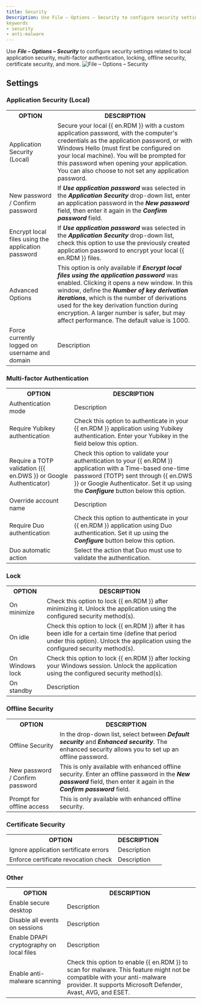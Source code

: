 ```yaml
---
title: Security
Description: Use File – Options – Security to configure security settings related to local application security, multi-factor authentication, locking, offline security, certificate security, and more.
keywords
- security
- anti-malware
---
```

Use ***File – Options – Security*** to configure security settings related to local application security, multi-factor authentication, locking, offline security, certificate security, and more.
![File – Options – Security](https://webdevolutions.azureedge.net/docs/en/rdm/windows/RDMWin2152.png) 

## Settings 

### Application Security (Local) 

<table>
	<tr>
		<th>
OPTION 
		</th>
		<th>
DESCRIPTION 
		</th>
	</tr>
	<tr>
		<td>
Application Security (Local) 
		</td>
		<td>
Secure your local {{ en.RDM }} with a custom application password, with the computer's credentials as the application password, or with Windows Hello (must first be configured on your local machine). You will be prompted for this password when opening your application. You can also choose to not set any application password.
		</td>
	</tr>
	<tr>
		<td>
New password / Confirm password 
		</td>
		<td>
If <b><i>Use application password</i></b> was selected in the <b><i>Application Security</i></b> drop-down list, enter an application password in the <b><i>New password</i></b> field, then enter it again in the <b><i>Confirm password</i></b> field.
		</td>
	</tr>
	<tr>
		<td>
Encrypt local files using the application password 
		</td>
		<td>
If <b><i>Use application password</i></b> was selected in the <b><i>Application Security</i></b> drop-down list, check this option to use the previously created application password to encrypt your local {{ en.RDM }} files. 
		</td>
	</tr>
	<tr>
		<td>
Advanced Options 
		</td>
		<td>
This option is only available if <b><i>Encrypt local files using the application password</i></b> was enabled. Clicking it opens a new window. In this window, define the <b><i>Number of key derivation iterations</i></b>, which is the number of derivations used for the key derivation function during encryption. A larger number is safer, but may affect performance. The default value is 1000.
		</td>
	</tr>
	<tr>
		<td>
Force currently logged on username and domain 
		</td>
		<td>
Description 
		</td>
	</tr>
</table>

### Multi-factor Authentication 

<table>
	<tr>
		<th>
OPTION 
		</th>
		<th>
DESCRIPTION 
		</th>
	</tr>
	<tr>
		<td>
Authentication mode 
		</td>
		<td>
Description 
		</td>
	</tr>
	<tr>
		<td>
Require Yubikey authentication 
		</td>
		<td>
Check this option to authenticate in your {{ en.RDM }} application using Yubikey authentication. Enter your Yubikey in the field below this option.
		</td>
	</tr>
	<tr>
		<td>
Require a TOTP validation ({{ en.DWS }} or Google Authenticator) 
		</td>
		<td>
Check this option to validate your authentication to your {{ en.RDM }} application with a Time-based one-time password (TOTP) sent through {{ en.DWS }} or Google Authenticator. Set it up using the <b><i>Configure</i></b> button below this option.
		</td>
	</tr>
	<tr>
		<td>
Override account name 
		</td>
		<td>
Description 
		</td>
	</tr>
	<tr>
		<td>
Require Duo authentication 
		</td>
		<td>
Check this option to authenticate in your {{ en.RDM }} application using Duo authentication. Set it up using the <b><i>Configure</i></b> button below this option. 
		</td>
	</tr>
	<tr>
		<td>
Duo automatic action 
		</td>
		<td>
Select the action that Duo must use to validate the authentication.
		</td>
	</tr>
</table>

### Lock 

<table>
	<tr>
		<th>
OPTION 
		</th>
		<th>
DESCRIPTION 
		</th>
	</tr>
	<tr>
		<td>
On minimize 
		</td>
		<td>
Check this option to lock {{ en.RDM }} after minimizing it. Unlock the application using the configured security method(s).
		</td>
	</tr>
	<tr>
		<td>
On idle 
		</td>
		<td>
Check this option to lock {{ en.RDM }} after it has been idle for a certain time (define that period under this option). Unlock the application using the configured security method(s).
		</td>
	</tr>
	<tr>
		<td>
On Windows lock 
		</td>
		<td>
Check this option to lock {{ en.RDM }} after locking your Windows session. Unlock the application using the configured security method(s).
		</td>
	</tr>
	<tr>
		<td>
On standby 
		</td>
		<td>
Description 
		</td>
	</tr>
</table>

### Offline Security 

<table>
	<tr>
		<th>
OPTION 
		</th>
		<th>
DESCRIPTION 
		</th>
	</tr>
	<tr>
		<td>
Offline Security 
		</td>
		<td>
In the drop-down list, select between <b><i>Default security</i></b> and <b><i>Enhanced security</i></b>. The enhanced security allows you to set up an offline password.
		</td>
	</tr>
	<tr>
		<td>
New password / Confirm password 
		</td>
		<td>
This is only available with enhanced offline security. Enter an offline password in the <b><i>New password</i></b> field, then enter it again in the <b><i>Confirm password</i></b> field. 
		</td>
	</tr>
	<tr>
		<td>
Prompt for offline access 
		</td>
		<td>
This is only available with enhanced offline security. 
		</td>
	</tr>
</table>

### Certificate Security 

<table>
	<tr>
		<th>
OPTION 
		</th>
		<th>
DESCRIPTION 
		</th>
	</tr>
	<tr>
		<td>
Ignore application sertificate errors 
		</td>
		<td>
Description 
		</td>
	</tr>
	<tr>
		<td>
Enforce certificate revocation check 
		</td>
		<td>
Description 
		</td>
	</tr>
</table>

### Other 

<table>
	<tr>
		<th>
OPTION 
		</th>
		<th>
DESCRIPTION 
		</th>
	</tr>
	<tr>
		<td>
Enable secure desktop 
		</td>
		<td>
Description 
		</td>
	</tr>
	<tr>
		<td>
Disable all events on sessions 
		</td>
		<td>
Description 
		</td>
	</tr>
	<tr>
		<td>
Enable DPAPI cryptography on local files 
		</td>
		<td>
Description 
		</td>
	</tr>
	<tr>
		<td>
Enable anti-malware scanning 
		</td>
		<td>
Check this option to enable {{ en.RDM }} to scan for malware. This feature might not be compatible with your anti-malware provider. It supports Microsoft Defender, Avast, AVG, and ESET.
		</td>
	</tr>
</table>
